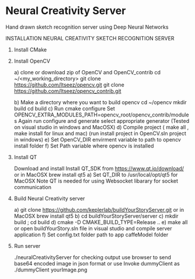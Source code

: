 # Neural Creativity Server 
Hand drawn sketch recognition server using Deep Neural Networks


INSTALLATION NEURAL CREATIVITY SKETCH RECOGNITION SERVER

1) Install CMake

2) Install OpenCV


    a) clone or download zip of OpenCV and OpenCV_contrib
        cd ~/<my_working_directory>
        git clone https://github.com/Itseez/opencv.git
        git clone https://github.com/Itseez/opencv_contrib.git
    
    b) Make a directory where you want to build opencv 
        cd ~/opencv
        mkdir build
        cd build
    c) Run cmake configure 
        Set OPENCV_EXTRA_MODULES_PATH=opencv_root/opencv_contrib/modules
        Again run configure and generate 
        select appropriate generator (Tested on visual studio in windows and MacOSX)
    d) Compile project ( make all , make install for linux and mac)
        (run install project in OpenCV.sln project in windows)
    e) Set OpenCV_DIR envirment variable to path to opencv install folder 
    f) Set Path variable where opencv is installed 
    
3) Install QT 


    Download and install Install QT_SDK from https://www.qt.io/download/
    or in MacOSX brew install qt5 
    a) Set QT_DIR to /usr/local/opt/qt5 for MacOSX 
    Note QT is needed for using Websocket libarary for socket communication 
        
4) Build Neural Creativity server


    a) git clone https://github.com/keplerlab/buildYourStoryServer.git
    or in MacOSX brew install qt5 
    b) cd buildYourStoryServer/server
    c) mkdir build ; cd build
    d) cmake -D CMAKE_BUILD_TYPE=Release ..
    e) make all or open buildYourStory.sln file in visual studio and compile server application
    f) Set config.txt folder path to app caffeModel folder 
   

5) Run server 

    ./neuralCreativityServer 
    for checking output use browser to send base64 encoded image in json format or use 
    Invoke dummyClient as 
    ./dummyClient yourImage.png 
    






